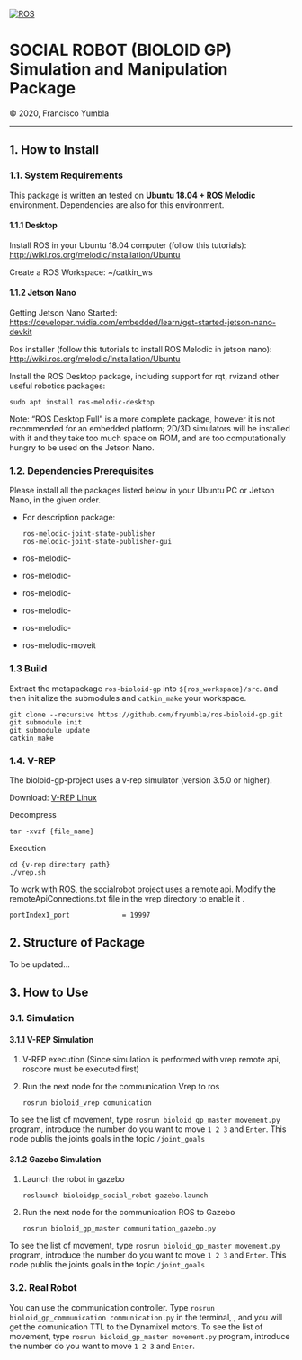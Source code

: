 [![ROS](http://www.ros.org/wp-content/uploads/2013/10/rosorg-logo1.png)](http://www.ros.org/)

<h1 style="border:none"> SOCIAL ROBOT (BIOLOID GP) Simulation and Manipulation Package </h1>
&copy; 2020, Francisco Yumbla

<hr>

## 1. How to Install

### 1.1. System Requirements

This package is written an tested on **Ubuntu 18.04 + ROS Melodic** environment. Dependencies are also for this environment.

#### 1.1.1 Desktop 

Install ROS in your Ubuntu 18.04 computer (follow this tutorials): http://wiki.ros.org/melodic/Installation/Ubuntu

Create a ROS Workspace: ~/catkin_ws

#### 1.1.2 Jetson Nano

Getting Jetson Nano Started: https://developer.nvidia.com/embedded/learn/get-started-jetson-nano-devkit

Ros installer (follow this tutorials to install ROS Melodic in jetson nano): http://wiki.ros.org/melodic/Installation/Ubuntu

Install the ROS Desktop package, including support for rqt, rvizand other useful robotics packages:
```
sudo apt install ros-melodic-desktop
```

Note: “ROS Desktop Full” is a more complete package, however it is not recommended for an embedded platform; 2D/3D simulators will be installed with it and they take too much space on ROM, and are too computationally hungry to be used on the Jetson Nano.


### 1.2. Dependencies Prerequisites

Please install all the packages listed below in your Ubuntu PC or Jetson Nano, in the given order.

* For description package:
   ```
   ros-melodic-joint-state-publisher
   ros-melodic-joint-state-publisher-gui
   ```
* ros-melodic-
* ros-melodic-
* ros-melodic-
* ros-melodic-
* ros-melodic-
* ros-melodic-moveit

    <!-- [1] abb_experimental is literally *experimental*, so it is not configured as an `.deb` packag. Therefore, it should be downloaded from the Github reposity. Do `git clone https://github.com/ros-industrial/abb_experimental` inside `${ros_workspace}/src`. -->


### 1.3 Build

Extract the metapackage `ros-bioloid-gp` into `${ros_workspace}/src`. and then initialize the submodules and `catkin_make` your workspace.
```
git clone --recursive https://github.com/fryumbla/ros-bioloid-gp.git
git submodule init
git submodule update
catkin_make
```

### 1.4. V-REP

The bioloid-gp-project uses  a v-rep simulator (version 3.5.0 or higher).

Download: [V-REP Linux](http://www.coppeliarobotics.com/downloads.html)

Decompress
```
tar -xvzf {file_name}
```

Execution
```
cd {v-rep directory path}
./vrep.sh
```
To work with ROS, the socialrobot project uses a remote api. Modify the remoteApiConnections.txt file in the vrep directory to enable it .
```
portIndex1_port             = 19997
```

## 2. Structure of Package

To be updated...


## 3. How to Use

### 3.1. Simulation

#### 3.1.1 V-REP Simulation

1. V-REP execution (Since simulation is performed with vrep remote api, roscore must be executed first)

2. Run the next node for the communication Vrep to ros
   ```
   rosrun bioloid_vrep comunication
   ```

To see the list of movement, type `rosrun bioloid_gp_master movement.py` program, introduce the number do you want to move `1 2 3` and `Enter`.
This node publis the joints goals in the topic `/joint_goals`

#### 3.1.2 Gazebo Simulation

1. Launch the robot in gazebo
   ```
   roslaunch bioloidgp_social_robot gazebo.launch

   ```

2. Run the next node for the communication ROS to Gazebo
   ```
   rosrun bioloid_gp_master communitation_gazebo.py 
   ```
To see the list of movement, type `rosrun bioloid_gp_master movement.py` program, introduce the number do you want to move `1 2 3` and `Enter`.
This node publis the joints goals in the topic `/joint_goals`


### 3.2. Real Robot

You can use the communication controller. Type `rosrun bioloid_gp_communication communication.py` in the terminal, , and you will get the comunication TTL to the Dynamixel motors. 
To see the list of movement, type `rosrun bioloid_gp_master movement.py` program, introduce the number do you want to move `1 2 3` and `Enter`.

<!-- ### 3.3. Path-Planning APIs

The script `assembler_controller.py` provides a convenient method to plan paths. One should give the pose of end-effector in the following form; [x, y, z, roll, pitch, yaw].

* `move_to_pose()`: move to designated pose 
* `move_by_cartesian_path()`: move to designated pose, in straight path.
* `rotate_joint()`: rotate specific joint by desiged angle. This method gets the angles of all 6 joints, add the given value to specified joint, and then makes the robot go to that configuration. Therefore, the joints that are not designated to move might move by a little angle, due to controller errors. -->



<!-- este esta estable 
roslaunch u2d2_controller dynamixel_controller.launch      start the comunication for all dynamixel and wait the goal position

roslaunch u2d2_controller dynamixel_controller.launch      start the comunication for all Dynamixel motors   the output is the dynamixel_workbench
roslaunch u2d2_controller angle_configuration.launch       sirve para subscribirse en el anteriior y cambiar de topico y crear nodo the joint_states

roslaunch bioloid_gp4 display.launch           el siguiente codigo es el default the solidworks con angulos fake
roslaunch bioloid_gp4 displayfran.launch       este de aca es la mia per debo sin angulos por eso causa error necesito topic de angulos que lo da el codigo de angle configuration



con sdk este es el codigo de funcion  pero es inestable 
      
roslaunch u2d2_controller read_write.launch    esta utiliza SDK para controlar los motores pero es inestable en rviz
roslaunch bioloid_gp4 displayfran.launch       este de aca es la mia per debo sin angulos por eso causa error necesito topic de angulos que lo da el codigo de angle configuration



listo el programa de comunicacion y control 
roslaunch bioloid_gp4 displayfran.launch
roslaunch u2d2_controller read_write.launch

open vrep and play
rosrun bioloid_vrep comunication


el ejemplo tutorial utiliza el paquede dynamixel_controller

u2d2 controler utiliza el paquete dynamixel_workbench_controllers falta terminar el .yaml con toda la configuracion de los joints -->


